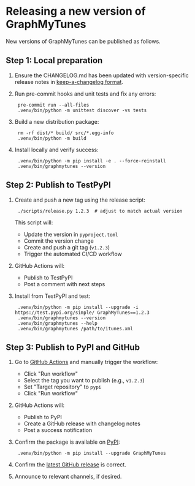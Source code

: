 # Releasing a new version of GraphMyTunes

New versions of GraphMyTunes can be published as follows.

## Step 1: Local preparation

1. Ensure the CHANGELOG.md has been updated with version-specific release notes in [keep-a-changelog format](https://keepachangelog.com/).

1. Run pre-commit hooks and unit tests and fix any errors:

        pre-commit run --all-files
        .venv/bin/python -m unittest discover -vs tests

1. Build a new distribution package:

        rm -rf dist/* build/ src/*.egg-info
        .venv/bin/python -m build

1. Install locally and verify success:

        .venv/bin/python -m pip install -e . --force-reinstall
        .venv/bin/graphmytunes --version

## Step 2: Publish to TestPyPI

1. Create and push a new tag using the release script:

        ./scripts/release.py 1.2.3  # adjust to match actual version

   This script will:
   - Update the version in `pyproject.toml`
   - Commit the version change
   - Create and push a git tag (`v1.2.3`)
   - Trigger the automated CI/CD workflow

1. GitHub Actions will:
    - Publish to TestPyPI
    - Post a comment with next steps

1. Install from TestPyPI and test:

        .venv/bin/python -m pip install --upgrade -i https://test.pypi.org/simple/ GraphMyTunes==1.2.3
        .venv/bin/graphmytunes --version
        .venv/bin/graphmytunes --help
        .venv/bin/graphmytunes /path/to/itunes.xml

## Step 3: Publish to PyPI and GitHub

1. Go to [GitHub Actions](https://github.com/homebysix/GraphMyTunes/actions/workflows/publish.yml) and manually trigger the workflow:
   - Click "Run workflow"
   - Select the tag you want to publish (e.g., `v1.2.3`)
   - Set "Target repository" to `pypi`
   - Click "Run workflow"

1. GitHub Actions will:
   - Publish to PyPI
   - Create a GitHub release with changelog notes
   - Post a success notification

1. Confirm the package is available on [PyPI](https://pypi.org/project/GraphMyTunes/):

        .venv/bin/python -m pip install --upgrade GraphMyTunes

1. Confirm the [latest GitHub release](https://github.com/homebysix/GraphMyTunes/releases/latest) is correct.

1. Announce to relevant channels, if desired.
